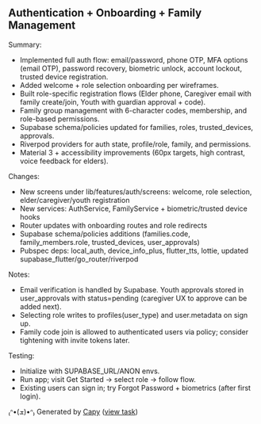 ## Authentication + Onboarding + Family Management

Summary:
- Implemented full auth flow: email/password, phone OTP, MFA options (email OTP), password recovery, biometric unlock, account lockout, trusted device registration.
- Added welcome + role selection onboarding per wireframes.
- Built role-specific registration flows (Elder phone, Caregiver email with family create/join, Youth with guardian approval + code).
- Family group management with 6-character codes, membership, and role-based permissions.
- Supabase schema/policies updated for families, roles, trusted_devices, approvals.
- Riverpod providers for auth state, profile/role, family, and permissions.
- Material 3 + accessibility improvements (60px targets, high contrast, voice feedback for elders).

Changes:
- New screens under lib/features/auth/screens: welcome, role selection, elder/caregiver/youth registration
- New services: AuthService, FamilyService + biometric/trusted device hooks
- Router updates with onboarding routes and role redirects
- Supabase schema/policies additions (families.code, family_members.role, trusted_devices, user_approvals)
- Pubspec deps: local_auth, device_info_plus, flutter_tts, lottie, updated supabase_flutter/go_router/riverpod

Notes:
- Email verification is handled by Supabase. Youth approvals stored in user_approvals with status=pending (caregiver UX to approve can be added next).
- Selecting role writes to profiles(user_type) and user.metadata on sign up.
- Family code join is allowed to authenticated users via policy; consider tightening with invite tokens later.

Testing:
- Initialize with SUPABASE_URL/ANON envs.
- Run app; visit Get Started -> select role -> follow flow.
- Existing users can sign in; try Forgot Password + biometrics (after first login).


₍ᐢ•(ܫ)•ᐢ₎ Generated by [Capy](https://capy.ai) ([view task](https://capy.ai/project/28ebf8b7-cbe5-44e2-96d2-3a092c2e3aa1/task/aacfdc7c-1b6f-4a0d-8ab8-e3df9ab0c128))